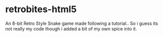 # retrobites-html5
An 8-bit Retro Style Snake game made following a tutorial.. So i guess its not really my code though i added a bit of my own spice into it. 
